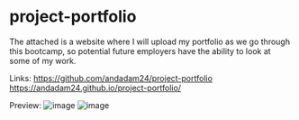 # project-portfolio

The attached is a website where I will upload my portfolio as we go through this bootcamp, so potential future employers have the ability to look at some of my work. 

Links:
https://github.com/andadam24/project-portfolio
https://andadam24.github.io/project-portfolio/ 



Preview:
![image](https://user-images.githubusercontent.com/81110930/118415737-29e3ea80-b67a-11eb-88f8-5542d991d305.png)
![image](https://user-images.githubusercontent.com/81110930/118415760-4718b900-b67a-11eb-8ab3-d72472c7c5c3.png)
